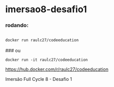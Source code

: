 # imersao8-desafio1
### rodando:
<code>
docker run raulc27/codeeducation
</code>
<br/>
### ou
<br/>
<code>
docker run -it raulc27/codeeducation
</code>

<a href="https://hub.docker.com/r/raulc27/codeeducation">https://hub.docker.com/r/raulc27/codeeducation</a>

Imersão Full Cycle 8 - Desafio 1
